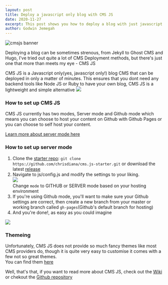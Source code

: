 ```yaml
---
layout: post
title: Deploy a javascript only blog with CMS JS
date: 2020-11-27
excerpt: This post shows you how to deploy a blog with just javascript!
author: Godwin Jemegah
---
```





<img src="https://i.ibb.co/tzkZ3VC/cmsjs.png" alt="cmsjs banner">

<p>
Deploying a blog can be sometimes strenous, from Jekyll to Ghost CMS and Hugo, I've tried out quite a lot of CMS Deployment methods, but there's just one that more than meets my eye - CMS JS
</p>
<p>
CMS JS is a Javascript only(yes, javascript only!) blog CMS that can be deployed in only a matter of minutes.
This ensures that you dont need any backend tools like Node JS or Ruby to have your own blog, CMS JS is a lightweight and simple alternative 
<img src="https://media.giphy.com/media/aWPGuTlDqq2yc/giphy.gif"/>
</p>

<h3>How to set up CMS JS</h3>
<p>
CMS JS currently has two modes, Server mode and Github mode which means you can choose to host your content on Github with Github Pages or you can choose to self host your content.
</p>
<a href="https://github.com/chrisdiana/cms.js/wiki/Server-Mode">Learn more about server mode here</a>

<h3>How to set up server mode</h3>
<ol>
<li>Clone the <a href="https://github.com/chrisdiana/cms.js-starter">starter repo</a>: <code>git clone https://github.com/chrisdiana/cms.js-starter.git</code> or download the latest <a href="https://github.com/chrisdiana/cms.js/releases/latest">release</a>
</li>
<li>Navigate to js/config.js and modify the settings to your liking.<br>
<img src="https://i.ibb.co/qBhH1tP/image.png"/><br>
Change <code>mode</code> to GITHUB or SERVER mode based on your hosting environment
</li>
<li>If you're using Github mode, you'll want to make sure your Github settings are correct, then create a new branch from your master or working branch called <code>gh-pages</code>(Github's default branch for hosting)</li>
<li>And you're done!, as easy as you could imagine</li>
</ol>
<img src="https://media.giphy.com/media/l0Iyl55kTeh71nTXy/giphy.gif"/>

<h3>Themeing</h3>
<p>
Unfortunately, CMS JS does not provide so much fancy themes like most CMS providers do, though it is quite very easy to customise it comes with a few not so great themes.<br>
You can find them <a href="https://chrisdiana.github.io/cms.js-themes">here</a>
</p>
<p>Well, that's that, if you want to read more about CMS JS, check out the <a href="https://github.com/chrisdiana/cms.js/wiki">Wiki</a> or chekout the <a href="https://github.com/chrisdiana/cms.js">Github repository</a>
</p>

